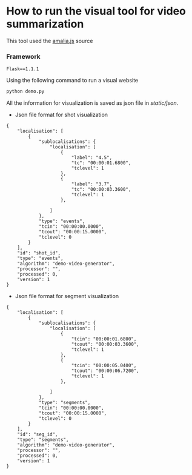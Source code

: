 # How to run the visual tool for video summarization
This tool used the [amalia.js](https://ina-foss.github.io/amalia.js/) source

### Framework
```
Flask==1.1.1
```
Using the following command to run a visual website
```python
python demo.py
```

All the information for visualization is saved as json file in *static/json*.
* Json file format for shot visualization
```
{
    "localisation": [
        {
            "sublocalisations": {
                "localisation": [
                    {
                        "label": "4.5",
                        "tc": "00:00:01.6800",
                        "tclevel": 1
                    },
                    {
                        "label": "3.7",
                        "tc": "00:00:03.3600",
                        "tclevel": 1
                    },

                ]
            },
            "type": "events",
            "tcin": "00:00:00.0000",
            "tcout": "00:00:15.0000",
            "tclevel": 0
        }
    ],
    "id": "shot_id",
    "type": "events",
    "algorithm": "demo-video-generator",
    "processor": "",
    "processed": 0,
    "version": 1
}
```

* Json file format for segment visualization
```
{
    "localisation": [
        {
            "sublocalisations": {
                "localisation": [
                    {
                        "tcin": "00:00:01.6800",
                        "tcout": "00:00:03.3600",
                        "tclevel": 1
                    },
                    {
                        "tcin": "00:00:05.0400",
                        "tcout": "00:00:06.7200",
                        "tclevel": 1
                    },

                ]
            },
            "type": "segments",
            "tcin": "00:00:00.0000",
            "tcout": "00:00:15.0000",
            "tclevel": 0
        }
    ],
    "id": "seg_id",
    "type": "segments",
    "algorithm": "demo-video-generator",
    "processor": "",
    "processed": 0,
    "version": 1
}
```
